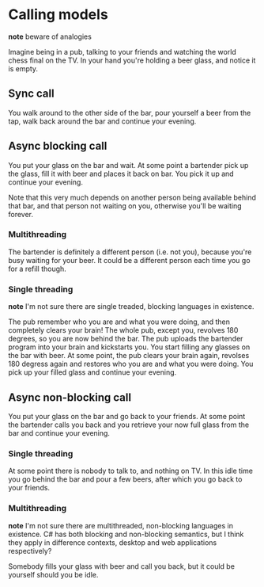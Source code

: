# Calling models

**note** beware of analogies

Imagine being in a pub, talking to your friends and watching the world chess final on the TV. In your hand you're holding a beer glass, and notice it is empty.

## Sync call

You walk around to the other side of the bar, pour yourself a beer from the tap, walk back around the bar and continue your evening.

## Async blocking call

You put your glass on the bar and wait. At some point a bartender pick up the glass, fill it with beer and places it back on bar. You pick it up and continue your evening.

Note that this very much depends on another person being available behind that bar, and that person not waiting on you, otherwise you'll be waiting forever.

### Multithreading

The bartender is definitely a different person (i.e. not you), because you're busy waiting for your beer. It could be a different person each time you go for a refill though.

### Single threading

**note** I'm not sure there are single treaded, blocking languages in existence.

The pub remember who you are and what you were doing, and then completely clears your brain! The whole pub, except you, revolves 180 degrees, so you are now behind the bar. The pub uploads the bartender program into your brain and kickstarts you. You start filling any glasses on the bar with beer. At some point, the pub clears your brain again, revolses 180 degress again and restores who you are and what you were doing. You pick up your filled glass and continue your evening.

## Async non-blocking call

You put your glass on the bar and go back to your friends. At some point the bartender calls you back and you retrieve your now full glass from the bar and continue your evening.

### Single threading

At some point there is nobody to talk to, and nothing on TV. In this idle time you go behind the bar and pour a few beers, after which you go back to your friends.

### Multithreading

**note** I'm not sure there are multithreaded, non-blocking languages in existence. C# has both blocking and non-blocking semantics, but I think they apply in difference contexts, desktop and web applications respectively?

Somebody fills your glass with beer and call you back, but it could be yourself should you be idle.
